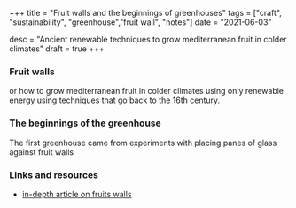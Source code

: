 +++
title = "Fruit walls and the beginnings of greenhouses"
tags = ["craft", "sustainability", "greenhouse","fruit wall", "notes"]
date = "2021-06-03"

desc = "Ancient renewable techniques to grow mediterranean fruit in colder climates"
draft = true
+++

### Fruit walls

or how to grow mediterranean fruit in colder climates using only renewable energy using techniques that go back to the 16th century.

### The beginnings of the greenhouse

The first greenhouse came from experiments with placing panes of glass against fruit walls

### Links and resources

- [in-depth article on fruits walls](https://www.lowtechmagazine.com/2015/12/fruit-walls-urban-farming.html)
